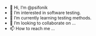 - 👋 Hi, I’m @psifonik
- 👀 I’m interested in software testing.
- 🌱 I’m currently learning testing methods.
- 💞️ I’m looking to collaborate on ...
- 📫 How to reach me ...

<!---
psifonik/psifonik is a ✨ special ✨ repository because its `README.md` (this file) appears on your GitHub profile.
You can click the Preview link to take a look at your changes.
--->
